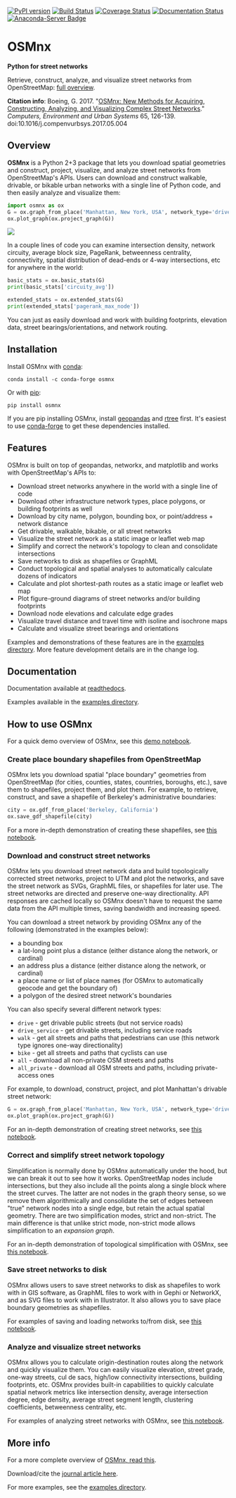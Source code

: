[![PyPI version](https://badge.fury.io/py/OSMnx.svg)](https://badge.fury.io/py/OSMnx)
[![Build Status](https://travis-ci.org/gboeing/osmnx.svg?branch=master)](https://travis-ci.org/gboeing/osmnx)
[![Coverage Status](https://coveralls.io/repos/github/gboeing/osmnx/badge.svg?branch=master)](https://coveralls.io/github/gboeing/osmnx?branch=master)
[![Documentation Status](https://readthedocs.org/projects/osmnx/badge/?version=latest)](http://osmnx.readthedocs.io/en/latest/?badge=latest)
[![Anaconda-Server Badge](https://anaconda.org/conda-forge/osmnx/badges/downloads.svg)](https://anaconda.org/conda-forge/osmnx)

# OSMnx

**Python for street networks**

Retrieve, construct, analyze, and visualize street networks from OpenStreetMap:
[full overview](http://geoffboeing.com/2016/11/osmnx-python-street-networks/).

**Citation info**: Boeing, G. 2017. "[OSMnx: New Methods for Acquiring, Constructing, Analyzing, and Visualizing Complex Street Networks](http://geoffboeing.com/publications/osmnx-complex-street-networks/)."
*Computers, Environment and Urban Systems* 65, 126-139. doi:10.1016/j.compenvurbsys.2017.05.004

## Overview

**OSMnx** is a Python 2+3 package that lets you download spatial geometries and
construct, project, visualize, and analyze street networks from OpenStreetMap's
APIs. Users can download and construct walkable, drivable, or bikable urban
networks with a single line of Python code, and then easily analyze and
visualize them:

```python
import osmnx as ox
G = ox.graph_from_place('Manhattan, New York, USA', network_type='drive')
ox.plot_graph(ox.project_graph(G))
```
![](examples/images/manhattan.png)

In a couple lines of code you can examine intersection density, network
circuity, average block size, PageRank, betweenness centrality, connectivity,
spatial distribution of dead-ends or 4-way intersections, etc for anywhere in
the world:

```python
basic_stats = ox.basic_stats(G)
print(basic_stats['circuity_avg'])

extended_stats = ox.extended_stats(G)
print(extended_stats['pagerank_max_node'])
```

You can just as easily download and work with building footprints, elevation
data, street bearings/orientations, and network routing.

## Installation

Install OSMnx with [conda](https://anaconda.org/conda-forge/osmnx):

```
conda install -c conda-forge osmnx
```

Or with [pip](https://pypi.python.org/pypi/OSMnx):

```
pip install osmnx
```

If you are pip installing OSMnx, install [geopandas](http://geoffboeing.com/2014/09/using-geopandas-windows/)
and [rtree](http://geoffboeing.com/2016/10/r-tree-spatial-index-python/) first.
It's easiest to use [conda-forge](https://anaconda.org/conda-forge/geopandas)
to get these dependencies installed.

## Features

OSMnx is built on top of geopandas, networkx, and matplotlib and works with
OpenStreetMap's APIs to:

  * Download street networks anywhere in the world with a single line of code
  * Download other infrastructure network types, place polygons, or building footprints as well
  * Download by city name, polygon, bounding box, or point/address + network distance
  * Get drivable, walkable, bikable, or all street networks
  * Visualize the street network as a static image or leaflet web map
  * Simplify and correct the network's topology to clean and consolidate intersections
  * Save networks to disk as shapefiles or GraphML
  * Conduct topological and spatial analyses to automatically calculate dozens of indicators
  * Calculate and plot shortest-path routes as a static image or leaflet web map
  * Plot figure-ground diagrams of street networks and/or building footprints
  * Download node elevations and calculate edge grades
  * Visualize travel distance and travel time with isoline and isochrone maps
  * Calculate and visualize street bearings and orientations

Examples and demonstrations of these features are in the
[examples directory](examples).
More feature development details are in the change log.

## Documentation

Documentation available at [readthedocs](https://osmnx.readthedocs.io/en/stable/).

Examples available in the [examples directory](examples).

## How to use OSMnx

For a quick demo overview of OSMnx, see this [demo notebook](examples/01-overview-osmnx.ipynb).

### Create place boundary shapefiles from OpenStreetMap

OSMnx lets you download spatial "place boundary" geometries from OpenStreetMap
(for cities, counties, states, countries, boroughs, etc.), save them to
shapefiles, project them, and plot them. For example, to retrieve, construct,
and save a shapefile of Berkeley's administrative boundaries:

```python
city = ox.gdf_from_place('Berkeley, California')
ox.save_gdf_shapefile(city)
```

For a more in-depth demonstration of creating these shapefiles, see [this notebook](examples/02-example-osm-to-shapefile.ipynb).

### Download and construct street networks

OSMnx lets you download street network data and build topologically corrected street networks, project to UTM and plot the
networks, and save the street network as SVGs, GraphML files, or shapefiles for later use. The street networks are
directed and preserve one-way directionality. API responses are cached locally so OSMnx doesn't have to request the same
data from the API multiple times, saving bandwidth and increasing speed.

You can download a street network by providing OSMnx any of the following (demonstrated in the examples below):
  - a bounding box
  - a lat-long point plus a distance (either distance along the network, or cardinal)
  - an address plus a distance (either distance along the network, or cardinal)
  - a place name or list of place names (for OSMnx to automatically geocode and get the boundary of)
  - a polygon of the desired street network's boundaries

You can also specify several different network types:
  - `drive` - get drivable public streets (but not service roads)
  - `drive_service` - get drivable streets, including service roads
  - `walk` - get all streets and paths that pedestrians can use (this network type ignores one-way directionality)
  - `bike` - get all streets and paths that cyclists can use
  - `all` - download all non-private OSM streets and paths
  - `all_private` - download all OSM streets and paths, including private-access ones

For example, to download, construct, project, and plot Manhattan's drivable street network:

```python
G = ox.graph_from_place('Manhattan, New York, USA', network_type='drive')
ox.plot_graph(ox.project_graph(G))
```

For an in-depth demonstration of creating street networks, see [this notebook](examples/03-example-osm-place-network.ipynb).

### Correct and simplify street network topology

Simplification is normally done by OSMnx automatically under the hood, but we can break it out to see how it works.
OpenStreetMap nodes include intersections, but they also include all the points along a single block where
the street curves. The latter are not nodes in the graph theory sense, so we remove them algorithmically and consolidate the
set of edges between "true" network nodes into a single edge, but retain the actual spatial geometry. There are two
simplification modes, strict and non-strict. The main difference is that unlike strict mode, non-strict mode allows
simplification to an *expansion graph*.

For an in-depth demonstration of topological simplification with OSMnx, see [this notebook](examples/04-example-simplify-network.ipynb).

### Save street networks to disk

OSMnx allows users to save street networks to disk as shapefiles to work with in GIS software, as GraphML files
to work with in Gephi or NetworkX, and as SVG files to work with in Illustrator. It also allows you to save place
boundary geometries as shapefiles.

For examples of saving and loading networks to/from disk, see [this notebook](examples/05-example-save-load-networks-shapes.ipynb).

### Analyze and visualize street networks

OSMnx allows you to calculate origin-destination routes along the network and quickly visualize them. You can easily
visualize elevation, street grade, one-way streets, cul de sacs, high/low connectivity intersections, building footprints,
etc. OSMnx provides built-in capabilities to quickly calculate spatial network metrics like intersection density, average
intersection degree, edge density, average street segment length, clustering coefficients, betweenness centrality, etc.

For examples of analyzing street networks with OSMnx, see [this notebook](examples/06-example-osmnx-networkx.ipynb).

## More info

For a more complete overview of [OSMnx, read this](http://geoffboeing.com/2016/11/osmnx-python-street-networks/).

Download/cite the [journal article here](http://geoffboeing.com/publications/osmnx-complex-street-networks/).

For more examples, see the [examples directory](examples).
